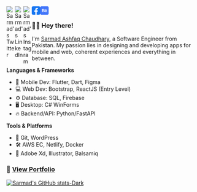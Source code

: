 <a href="https://twitter.com/7T8sarmad">
  <img align="left" alt="Sarmad's Twitter" width="22px" src="https://raw.githubusercontent.com/peterthehan/peterthehan/master/assets/twitter.svg" />
</a>
<a href="https://www.linkedin.com/in/78sarmad/">
  <img align="left" alt="Sarmad's LinkedIn" width="22px" src="https://raw.githubusercontent.com/peterthehan/peterthehan/master/assets/linkedin.svg" />
</a>
<a href="https://www.instagram.com/78sarmad">
  <img align="left" alt="Sarmad's Instagram" width="22px" src="https://raw.githubusercontent.com/gist/jemminger/91c69559f5ce1cc45cecc1f2614325c6/raw/809bb0a961444f293a1e65fa4ead494bd93a77c6/instagram.svg" />
</a>
<a href="https://www.facebook.com/78sarmad">
  <img align="left" alt="Sarmad's Facebook" width="22px" src="https://raw.githubusercontent.com/edent/SuperTinyIcons/8e583e7ef9b3eb18787975676ed61fadee086578/images/svg/facebook.svg" />
</a>
<a href="https://www.behance.net/78sarmad">
  <img align="left" alt="Sarmad's Behance" width="22px" src="https://raw.githubusercontent.com/edent/SuperTinyIcons/8e583e7ef9b3eb18787975676ed61fadee086578/images/svg/behance.svg" />
</a>
<br>

### 👋🏻 Hey there!  

I'm [Sarmad Ashfaq Chaudhary](https://www.linkedin.com/in/78sarmad/), a Software Engineer from Pakistan. My passion lies in designing and developing apps for mobile and web, coherent experiences and everything in between.

**Languages & Frameworks**  

- 📱 Mobile Dev: Flutter, Dart, Figma
- 💻 Web Dev: Bootstrap, ReactJS (Entry Level)
- ⚙ Database: SQL, Firebase
- 🖥 Desktop: C# WinForms
- 🔥 Backend/API: Python/FastAPI

**Tools & Platforms**  

- 🔨 Git, WordPress
- 🛠 AWS EC, Netlify, Docker
- 🎨 Adobe Xd, Illustrator, Balsamiq

### 🚀 [View Portfolio](https://78sarmad.glitch.me)

[![Sarmad's GitHub stats-Dark](https://github-readme-stats.vercel.app/api?username=78sarmad&show_icons=true&theme=dark#gh-dark-mode-only)](https://github.com/anuraghazra/github-readme-stats#gh-dark-mode-only)

